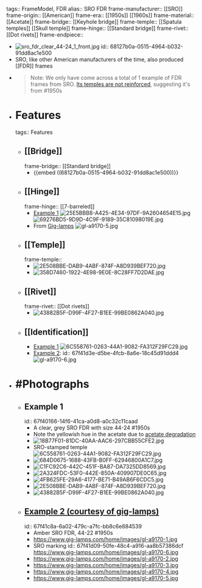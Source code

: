 tags:: FrameModel, FDR
alias:: SRO FDR
frame-manufacturer:: [[SRO]] 
frame-origin:: [[American]] 
frame-era:: [[1950s]] [[1960s]] 
frame-material:: [[Acetate]]
frame-bridge:: [[Keyhole bridge]]
frame-temple:: [[Spatula temples]] [[Skull temple]] 
frame-hinge:: [[Standard bridge]] 
frame-rivet:: [[Dot rivets]] 
frame-endpiece::

- ![sro_fdr_clear_44-24_1_front.jpg](../assets/sro_fdr_clear_44-24_1_front.jpg)
  id:: 68127b0a-0515-4964-b032-91dd8ac1e500
- SRO, like other American manufacturers of the time, also produced [[FDR]] frames
- > Note: We only have come across a total of 1 example of FDR frames from SRO. [Its temples are not reinforced]([[Reinforcement]]), suggesting it's from #1950s
- # Features
  tags:: Features
	- ## [[Bridge]]
	  frame-bridge:: [[Standard bridge]]
		- {{embed ((68127b0a-0515-4964-b032-91dd8ac1e500))}}
	- ## [[Hinge]]
	  frame-hinge:: [[7-barreled]]
		- [Example 1](((67f40166-14f6-41ca-a0d8-a0c32c11caad)))
		  ![25E5BBB8-A425-4E34-97DF-9A2604654E15.jpg](../assets/sro_fdr_clear_44-24_1_hinge_l.jpg)
		  ![69276BD5-9D9D-4C9F-9189-35C81098019E.jpg](../assets/sro_fdr_clear_44-24_1_hinge_r.jpg)
		- From [Gig-lamps](https://www.gig-lamps.com/home/1950s-styl-rite-optics-fdr-amber-made-in-usa-size-44-22-%E3%82%A2%E3%83%A1%E3%83%AA%E3%82%AB%E8%A3%BD-sro-%E8%8A%AF%E3%81%AA%E3%81%97%E3%83%86%E3%83%B3%E3%83%97%E3%83%AB-fdr/)
		  ![gl-a9170-5.jpg](../assets/sro_fdr_amber-1_0.jpg)
	- ## [[Temple]]
	  frame-temple::
		- ![2E508BBE-DAB9-4ABF-874F-A8D939BEF720.jpg](../assets/sro_fdr_clear_44-24_1_temples.jpg)
		- ![358D7460-1922-4E98-9E0E-8C28FF7D2DAE.jpg](../assets/sro_fdr_clear_44-24_1_side-3.jpg)
	- ## [[Rivet]]
	  frame-rivet:: [[Dot rivets]]
		- ![43882B5F-D99F-4F27-B1EE-99BE0862A040.jpg](../assets/sro_fdr_fronthalf_r_0.jpg)
	- ## [[Identification]]
		- [Example 1](((67f40166-14f6-41ca-a0d8-a0c32c11caad)))
		  ![6C558761-0263-44A1-9082-FA312F29FC29.jpg](../assets/sro_fdr_clear_44-24_1_logo.jpg)
		- [Example 2](((67f41c8a-6a02-479c-a7fc-bb8c6e884539))):
		  id:: 67f41d3e-d5be-4fcb-8a6e-18c45d91ddd4
		  ![gl-a9170-6.jpg](../assets/sro_fdr_amber-2_0.jpg)
- # #Photographs
	- ## Example 1
	  id:: 67f40166-14f6-41ca-a0d8-a0c32c11caad
		- A clear, grey SRO FDR with size 44-24 #1950s
		- Note the yellowish hue in the acetate due to [acetate degradation]([[Acetate]])
		- ![18B77F01-81DC-40AA-AAC6-297CBB55CFE2.jpg](../assets/sro_fdr_clear_44-24_1_front.jpg)
		- SRO-stamped temple
		  ![6C558761-0263-44A1-9082-FA312F29FC29.jpg](../assets/sro_fdr_clear_44-24_1_logo.jpg)
		- ![684D0675-1688-43FB-B0FF-62946800A1C7.jpg](../assets/sro_fdr_clear_44-24_1_rear.jpg)
		- ![C1FC92C6-442C-451F-BA87-DA7325DD8569.jpg](../assets/sro_fdr_clear_44-24_1_screw.jpg)
		- ![2A324FDC-53F0-442E-850A-409907DE0C65.jpg](../assets/sro_fdr_clear_44-24_1_side-1.jpg)
		- ![4FB625FE-29A6-4177-BE71-B49AB6F6CDC5.jpg](../assets/sro_fdr_clear_44-24_1_side-2.jpg)
		- ![2E508BBE-DAB9-4ABF-874F-A8D939BEF720.jpg](../assets/sro_fdr_clear_44-24_1_temples.jpg)
		- ![43882B5F-D99F-4F27-B1EE-99BE0862A040.jpg](../assets/sro_fdr_fronthalf_r_0.jpg)
	- ## [Example 2 (courtesy of gig-lamps)](https://www.gig-lamps.com/home/1950s-styl-rite-optics-fdr-amber-made-in-usa-size-44-22-%E3%82%A2%E3%83%A1%E3%83%AA%E3%82%AB%E8%A3%BD-sro-%E8%8A%AF%E3%81%AA%E3%81%97%E3%83%86%E3%83%B3%E3%83%97%E3%83%AB-fdr/)
	  id:: 67f41c8a-6a02-479c-a7fc-bb8c6e884539
		- Amber SRO FDR, 44-22 #1950s
		- https://www.gig-lamps.com/home/images/gl-a9170-1.jpg
		- SRO marking
		  id:: 67f41d09-50fe-48c4-a916-aa8b57386dcf
		  https://www.gig-lamps.com/home/images/gl-a9170-6.jpg
		- https://www.gig-lamps.com/home/images/gl-a9170-2.jpg
		- https://www.gig-lamps.com/home/images/gl-a9170-3.jpg
		- https://www.gig-lamps.com/home/images/gl-a9170-4.jpg
		- https://www.gig-lamps.com/home/images/gl-a9170-5.jpg